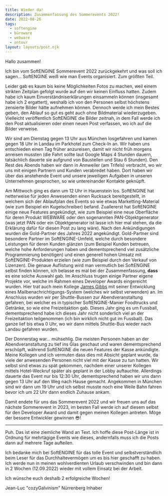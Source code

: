 ```yaml
---
title: Wieder da!
description: Zusammenfassung des Sommerevents 2022!
date: 2022-08-26
tags:
  - softengine
  - büroware
  - webware
  - ontour
layout: layouts/post.njk
---
```


Hallo zusammen!

Ich bin vom SoftENGINE Sommerevent 2022 zurückgekehrt und was soll ich sagen... SoftENGINE weiß wie man Events organisiert. Zum größten Teil.

Leider gab es kaum bis keine Möglichkeiten Fotos zu machen, weil einem strikten Zeitplan gefolgt wurde auf den wir keinen Einfluss hatten. Zudem habe ich kaum Einverständniserklärungen einsammeln können (insgesamt habe ich 2 ergattert), weshalb ich von den Personen selbst höchstens zensierte Bilder hätte aufnehmen können. Dennoch werde ich mein Bestes geben, den Ablauf so gut es geht auch ohne Bildmaterial wiederzugeben. Vielleicht veröffentlich SoftENGINE die Bilder zeitnah, in dem Fall werde ich den Post aktualisieren oder einen neuen Post verfassen, wo ich auf die Bilder verweise.

Wir sind am Dienstag gegen 13 Uhr aus München losgefahren und kamen gegen 18 Uhr in Landau im Parkhotel zum Check-In an. Wir haben uns entschieden einen Tag früher anzureisen, damit wir nicht früh morgens anreisen mussten (die Fahrt sollte laut Google Maps 4 Stunden dauern, tatsächlich dauerte sie aufgrund von Baustellen und Stau 6 Stunden). Den Rest des Abends haben wir dann in Annweiler (am Trifels) verbracht, wo wir uns mit einigen Partnern und Kunden verabredet haben. Dort haben wir über das anstehende Event und unsere jeweiligen Aufgaben in unseren Unternehmen gesprochen, so wie untereinander Kontakte geknüpft.

Am Mittwoch ging es dann um 12 Uhr in Hauenstein los. SoftENGINE hat netterweise für jeden Anwesenden einen Rucksack bereitgestellt, in welchem sich der Ablaufplan des Events so wie etwas Marketting-Material (wie zum Beispiel ein Kugelschreiber) befand. Zuallererst hat SoftENGINE einige neue Features angekündigt, wie zum Beispiel eine neue Oberfläche für deren Produkt WEBWARE oder den sogenannten PAN-Objektgenerator (was jetzt PAN oder ein Objektgenerator ist lasse ich hier mal stehen, da die Erklärung dafür für diesen Post zu lang wäre). Nach den Ankündigungen wurden die Gold-Partner des Jahres 2022 angekündigt. Gold-Partner sind besondere Partner im SoftENGINE-Umfeld, welche durch besondere Leistungen für deren Kunden glänzen (zum Beispiel Kunden betreuen, welche hohe Anforderungen haben und dementsprechend viel zusätzliche Programmierung benötigen) und einen generell hohen Umsatz mit SoftENGINE-Produkten erzielen (wie zum Beispiel durch den Verkauf von Lizenzen). Die genaue Auflistung wird man vermutlich bei SoftENGINE selbst finden können, ich belasse es mal bei der Zusammenfassung, **dass** es eine solche Auswahl gab. Im Anschluss trugen einige Partner eigene Projekte vor, welche im Rahmen eines Developer Awards eingereicht wurden. Hier trat auch mein Kollege <a href="https://der-jam.es" target="_blank">James Gibbs</a> mit seiner Entwicklung eines Mailbenachrichtigungs-System (welches wir selbst verwenden) an. Im Anschluss wurden wir per Shuttle-Bussen zur Abendveranstaltung gefahren, bei welcher es in typischer SoftENGINE-Manier Foodtrucks und Getränke, so wie eine Freizeitaktion gab. Dieses Jahr ging es um Fussball, dementsprechend habe ich dieses Jahr nicht sonderlich viel an der Freizeitaktion teilgenommen (ich bin wirklich nicht gut im Fussball). Das ganze lief bis etwa 0 Uhr, wo wir dann mittels Shuttle-Bus wieder nach Landau gefahren wurden.

Der Donnerstag war... mühsehlig. Die meisten Personen haben an der Abendveranstaltung zu tief ins Glas geschaut und waren dementsprechend erschöpft, während SoftENGINE die neuen Features der Kasse ankündigte. Meine Kollegen und ich vermuten dass dies mit Absicht geplant wurde, da viele der anwesenden Personen nicht viel mit der Kasse zu tun hatten. Wir selbst sind etwas zu spät gekommen, nachdem einer unserer Kollegen mittels Hotel-Weckruf später als geplant in der Lobby auftauchte. Allerdings dauerte das Event nur bis 12:30 Uhr, dementsprechend haben wir uns dann gegen 13 Uhr auf den Weg nach Hause gemacht. Angekommen in München sind wir dann um 19 Uhr und ich selbst musste noch eine Weile Bahn fahren bevor ich um 22 Uhr dann endlich Zuhause ankam.

Damit endete für uns das Sommerevent 2022 und wir freuen uns auf das nächste Sommerevent in 2023, im besten Fall werde ich auf diesem selbst für den Developer Award und damit gegen meinen Kollegen antreten. Möge der bessere Entwickler gewinnen 😎!

---

Puh. Das ist eine ziemliche Wand an Text. Ich hoffe diese Post-Länge ist in Ordnung für mehrtägige Events wie dieses, andernfalls muss ich die Posts dann auf mehrere Tage aufteilen.

Ich bedanke mich bei SoftENGINE für das tolle Event und selbstverständlich beim Leser für das Durchhaltevermögen um es bis hier geschafft zu haben. Ich werde nun in meinen wohlverdienten Urlaub verschwinden und bin dann in 2 Wochen (12.09.2022) wieder mit vollem Einsatz bei der Arbeit.

Ich wünsche euch deshalb 2 erfolgreiche Wochen!

Jean-Luc "cozyGalvinism" Nürrenberg
Inhaber

